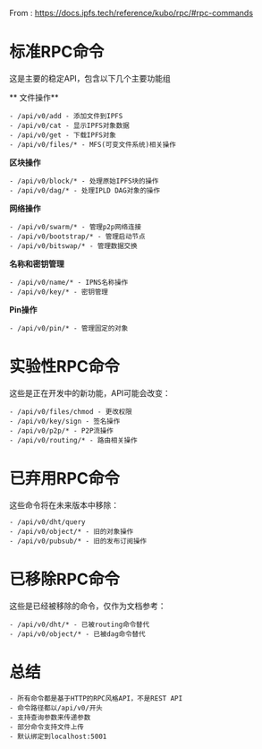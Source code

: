 From : https://docs.ipfs.tech/reference/kubo/rpc/#rpc-commands

# 标准RPC命令

这是主要的稳定API，包含以下几个主要功能组

** 文件操作**

	- /api/v0/add - 添加文件到IPFS
	- /api/v0/cat - 显示IPFS对象数据
	- /api/v0/get - 下载IPFS对象
	- /api/v0/files/* - MFS(可变文件系统)相关操作

**区块操作**

	- /api/v0/block/* - 处理原始IPFS块的操作
	- /api/v0/dag/* - 处理IPLD DAG对象的操作

**网络操作**

	- /api/v0/swarm/* - 管理p2p网络连接
	- /api/v0/bootstrap/* - 管理启动节点
	- /api/v0/bitswap/* - 管理数据交换

**名称和密钥管理**

	- /api/v0/name/* - IPNS名称操作
	- /api/v0/key/* - 密钥管理

**Pin操作**

	- /api/v0/pin/* - 管理固定的对象

# 实验性RPC命令

这些是正在开发中的新功能，API可能会改变：

	- /api/v0/files/chmod - 更改权限
	- /api/v0/key/sign - 签名操作
	- /api/v0/p2p/* - P2P流操作
	- /api/v0/routing/* - 路由相关操作

# 已弃用RPC命令

这些命令将在未来版本中移除：

	- /api/v0/dht/query
	- /api/v0/object/* - 旧的对象操作
	- /api/v0/pubsub/* - 旧的发布订阅操作

# 已移除RPC命令

这些是已经被移除的命令，仅作为文档参考：

	- /api/v0/dht/* - 已被routing命令替代
	- /api/v0/object/* - 已被dag命令替代

# 总结

	- 所有命令都是基于HTTP的RPC风格API，不是REST API
	- 命令路径都以/api/v0/开头
	- 支持查询参数来传递参数
	- 部分命令支持文件上传
	- 默认绑定到localhost:5001